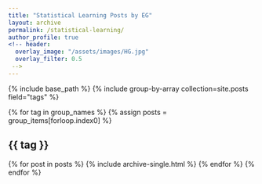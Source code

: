 ```yaml
---
title: "Statistical Learning Posts by EG"
layout: archive
permalink: /statistical-learning/
author_profile: true
<!-- header:
  overlay_image: "/assets/images/HG.jpg"
  overlay_filter: 0.5
 -->
---
```


{% include base_path %}
{% include group-by-array collection=site.posts field="tags" %}

{% for tag in group_names %}
  {% assign posts = group_items[forloop.index0] %}
  <h2 id="{{ tag | slugify }}" class="archive__subtitle">{{ tag }}</h2>
  {% for post in posts %}
    {% include archive-single.html %}
  {% endfor %}
{% endfor %}